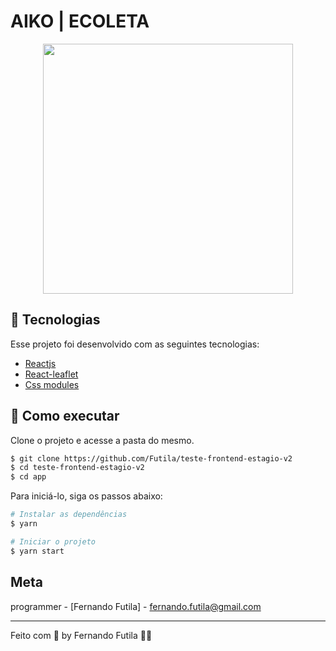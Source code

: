 # AIKO | ECOLETA

<div align="center">
    <img src="https://github.com/Futila/teste-frontend-estagio-v2/blob/teste/fernando-futila/app/src/.github/home.png" width="400px" />
</div>

## 🧪 Tecnologias

Esse projeto foi desenvolvido com as seguintes tecnologias:

- [Reactjs](https://reactjs.org)
- [React-leaflet](https://react-leaflet.js.org/)
- [Css modules](https://github.com/css-modules/css-modules)

## 🚀 Como executar

Clone o projeto e acesse a pasta do mesmo.

```bash
$ git clone https://github.com/Futila/teste-frontend-estagio-v2
$ cd teste-frontend-estagio-v2
$ cd app
```

Para iniciá-lo, siga os passos abaixo:

```bash
# Instalar as dependências
$ yarn

# Iniciar o projeto
$ yarn start
```

## Meta

programmer - [Fernando Futila] - fernando.futila@gmail.com

---

Feito com 💜 by Fernando Futila 👋🏻
